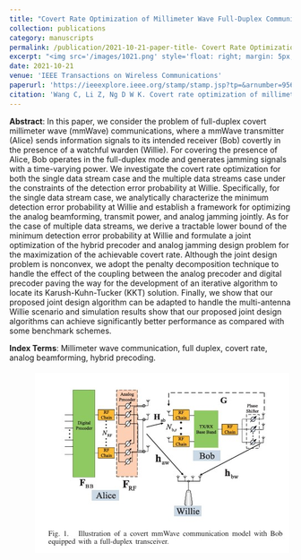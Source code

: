 ```yaml
---
title: "Covert Rate Optimization of Millimeter Wave Full-Duplex Communications"
collection: publications
category: manuscripts
permalink: /publication/2021-10-21-paper-title- Covert Rate Optimization of Millimeter Wave Full-Duplex Communications
excerpt: "<img src='/images/1021.png' style='float: right; margin: 5px;'>We investigates covert rate optimization for full-duplex millimeter wave communications. It proposes joint optimization frameworks for analog beamforming and jamming in both single and multiple data stream scenarios to maximize covert rate while satisfying detection error probability constraints, achieving significant performance gains. "
date: 2021-10-21
venue: 'IEEE Transactions on Wireless Communications'
paperurl: 'https://ieeexplore.ieee.org/stamp/stamp.jsp?tp=&arnumber=9568721'
citation: 'Wang C, Li Z, Ng D W K. Covert rate optimization of millimeter wave full-duplex communications[J]. IEEE Transactions on Wireless Communications, 2021, 21(5): 2844-2861.'
---
```




**Abstract**: In this paper, we consider the problem of full-duplex covert millimeter wave (mmWave) communications, where a mmWave transmitter (Alice) sends information signals to its intended receiver (Bob) covertly in the presence of a watchful warden (Willie). For covering the presence of Alice, Bob operates in the full-duplex mode and generates jamming signals with a time-varying power. We investigate the covert rate optimization for both the single data stream case and the multiple data streams case under the constraints of the detection error probability at Willie. Specifically, for the single data stream case, we analytically characterize the minimum detection error probability at Willie and establish a framework for optimizing the analog beamforming, transmit power, and analog jamming jointly. As for the case of multiple data streams, we derive a tractable lower bound of the minimum detection error probability at Willie and formulate a joint optimization of the hybrid precoder and analog jamming design problem for the maximization of the achievable covert rate. Although the joint design problem is nonconvex, we adopt the penalty decomposition technique to handle the effect of the coupling between the analog precoder and digital precoder paving the way for the development of an iterative algorithm to locate its Karush-Kuhn-Tucker (KKT) solution. Finally, we show that our proposed joint design algorithm can be adapted to handle the multi-antenna Willie scenario and simulation results show that our proposed joint design algorithms can achieve significantly better performance as compared with some benchmark schemes. 


**Index Terms**: Millimeter wave communication, full duplex, covert rate, analog beamforming, hybrid precoding.


<img src='/images/1021.png' style='float: right; margin: 5px;'>
